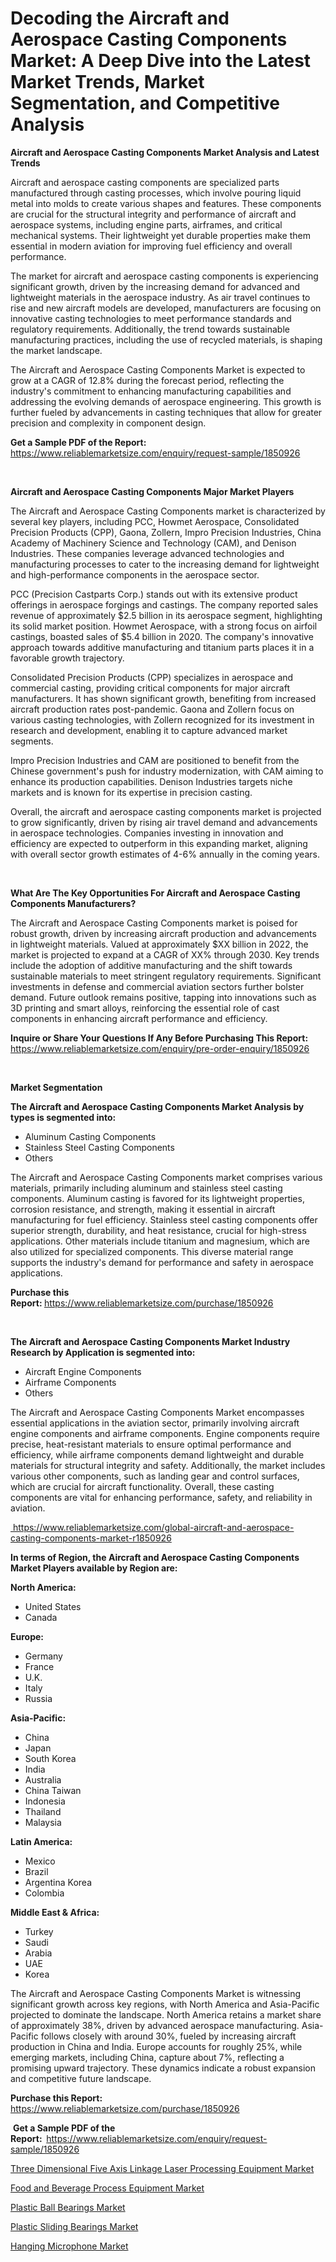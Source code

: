 <p><h1>Decoding the Aircraft and Aerospace Casting Components Market: A Deep Dive into the Latest Market Trends, Market Segmentation, and Competitive Analysis</h1></p><p><strong>Aircraft and Aerospace Casting Components Market Analysis and Latest Trends</strong></p>
<p><p>Aircraft and aerospace casting components are specialized parts manufactured through casting processes, which involve pouring liquid metal into molds to create various shapes and features. These components are crucial for the structural integrity and performance of aircraft and aerospace systems, including engine parts, airframes, and critical mechanical systems. Their lightweight yet durable properties make them essential in modern aviation for improving fuel efficiency and overall performance.</p><p>The market for aircraft and aerospace casting components is experiencing significant growth, driven by the increasing demand for advanced and lightweight materials in the aerospace industry. As air travel continues to rise and new aircraft models are developed, manufacturers are focusing on innovative casting technologies to meet performance standards and regulatory requirements. Additionally, the trend towards sustainable manufacturing practices, including the use of recycled materials, is shaping the market landscape. </p><p>The Aircraft and Aerospace Casting Components Market is expected to grow at a CAGR of 12.8% during the forecast period, reflecting the industry's commitment to enhancing manufacturing capabilities and addressing the evolving demands of aerospace engineering. This growth is further fueled by advancements in casting techniques that allow for greater precision and complexity in component design.</p></p>
<p><strong>Get a Sample PDF of the Report:&nbsp;</strong> <a href="https://www.reliablemarketsize.com/enquiry/request-sample/1850926?utm_campaign=1170&utm_medium=2&utm_source=Github&utm_content=ia&utm_term=17102024&utm_id=aircraft-and-aerospace-casting-components">https://www.reliablemarketsize.com/enquiry/request-sample/1850926</a></p>
<p>&nbsp;</p>
<p><strong>Aircraft and Aerospace Casting Components Major Market Players</strong></p>
<p><p>The Aircraft and Aerospace Casting Components market is characterized by several key players, including PCC, Howmet Aerospace, Consolidated Precision Products (CPP), Gaona, Zollern, Impro Precision Industries, China Academy of Machinery Science and Technology (CAM), and Denison Industries. These companies leverage advanced technologies and manufacturing processes to cater to the increasing demand for lightweight and high-performance components in the aerospace sector.</p><p>PCC (Precision Castparts Corp.) stands out with its extensive product offerings in aerospace forgings and castings. The company reported sales revenue of approximately $2.5 billion in its aerospace segment, highlighting its solid market position. Howmet Aerospace, with a strong focus on airfoil castings, boasted sales of $5.4 billion in 2020. The company's innovative approach towards additive manufacturing and titanium parts places it in a favorable growth trajectory.</p><p>Consolidated Precision Products (CPP) specializes in aerospace and commercial casting, providing critical components for major aircraft manufacturers. It has shown significant growth, benefiting from increased aircraft production rates post-pandemic. Gaona and Zollern focus on various casting technologies, with Zollern recognized for its investment in research and development, enabling it to capture advanced market segments.</p><p>Impro Precision Industries and CAM are positioned to benefit from the Chinese government's push for industry modernization, with CAM aiming to enhance its production capabilities. Denison Industries targets niche markets and is known for its expertise in precision casting.</p><p>Overall, the aircraft and aerospace casting components market is projected to grow significantly, driven by rising air travel demand and advancements in aerospace technologies. Companies investing in innovation and efficiency are expected to outperform in this expanding market, aligning with overall sector growth estimates of 4-6% annually in the coming years.</p></p>
<p>&nbsp;</p>
<p><strong>What Are The Key Opportunities For Aircraft and Aerospace Casting Components Manufacturers?</strong></p>
<p><p>The Aircraft and Aerospace Casting Components market is poised for robust growth, driven by increasing aircraft production and advancements in lightweight materials. Valued at approximately $XX billion in 2022, the market is projected to expand at a CAGR of XX% through 2030. Key trends include the adoption of additive manufacturing and the shift towards sustainable materials to meet stringent regulatory requirements. Significant investments in defense and commercial aviation sectors further bolster demand. Future outlook remains positive, tapping into innovations such as 3D printing and smart alloys, reinforcing the essential role of cast components in enhancing aircraft performance and efficiency.</p></p>
<p><strong>Inquire or Share Your Questions If Any Before Purchasing This Report:</strong> <a href="https://www.reliablemarketsize.com/enquiry/pre-order-enquiry/1850926?utm_campaign=1170&utm_medium=2&utm_source=Github&utm_content=ia&utm_term=17102024&utm_id=aircraft-and-aerospace-casting-components">https://www.reliablemarketsize.com/enquiry/pre-order-enquiry/1850926</a></p>
<p>&nbsp;</p>
<p><strong>Market Segmentation</strong></p>
<p><strong>The Aircraft and Aerospace Casting Components Market Analysis by types is segmented into:</strong></p>
<p><ul><li>Aluminum Casting Components</li><li>Stainless Steel Casting Components</li><li>Others</li></ul></p>
<p><p>The Aircraft and Aerospace Casting Components market comprises various materials, primarily including aluminum and stainless steel casting components. Aluminum casting is favored for its lightweight properties, corrosion resistance, and strength, making it essential in aircraft manufacturing for fuel efficiency. Stainless steel casting components offer superior strength, durability, and heat resistance, crucial for high-stress applications. Other materials include titanium and magnesium, which are also utilized for specialized components. This diverse material range supports the industry's demand for performance and safety in aerospace applications.</p></p>
<p><strong>Purchase this Report:&nbsp;</strong><a href="https://www.reliablemarketsize.com/purchase/1850926?utm_campaign=1170&utm_medium=2&utm_source=Github&utm_content=ia&utm_term=17102024&utm_id=aircraft-and-aerospace-casting-components">https://www.reliablemarketsize.com/purchase/1850926</a></p>
<p>&nbsp;</p>
<p><strong>The Aircraft and Aerospace Casting Components Market Industry Research by Application is segmented into:</strong></p>
<p><ul><li>Aircraft Engine Components</li><li>Airframe Components</li><li>Others</li></ul></p>
<p><p>The Aircraft and Aerospace Casting Components Market encompasses essential applications in the aviation sector, primarily involving aircraft engine components and airframe components. Engine components require precise, heat-resistant materials to ensure optimal performance and efficiency, while airframe components demand lightweight and durable materials for structural integrity and safety. Additionally, the market includes various other components, such as landing gear and control surfaces, which are crucial for aircraft functionality. Overall, these casting components are vital for enhancing performance, safety, and reliability in aviation.</p></p>
<p><a href="https://www.reliablemarketsize.com/global-aircraft-and-aerospace-casting-components-market-r1850926?utm_campaign=1170&utm_medium=2&utm_source=Github&utm_content=ia&utm_term=17102024&utm_id=aircraft-and-aerospace-casting-components">&nbsp;https://www.reliablemarketsize.com/global-aircraft-and-aerospace-casting-components-market-r1850926</a></p>
<p><strong>In terms of Region, the Aircraft and Aerospace Casting Components Market Players available by Region are:</strong></p>
<p>
    <p> <strong> North America: </strong>
        <ul>
            <li>United States</li>
            <li>Canada</li>
        </ul>
        </p> 
    <p> <strong> Europe: </strong>
        <ul>
            <li>Germany</li>
            <li>France</li>
            <li>U.K.</li>
            <li>Italy</li>
            <li>Russia</li>
        </ul>
        </p> 
    <p> <strong> Asia-Pacific: </strong>
        <ul>
            <li>China</li>
            <li>Japan</li>
            <li>South Korea</li>
            <li>India</li>
            <li>Australia</li>
            <li>China Taiwan</li>
            <li>Indonesia</li>
            <li>Thailand</li>
            <li>Malaysia</li>
        </ul>
        </p> 
    <p> <strong> Latin America: </strong>
        <ul>
            <li>Mexico</li>
            <li>Brazil</li>
            <li>Argentina Korea</li>
            <li>Colombia</li>
        </ul>
        </p> 
    <p> <strong> Middle East & Africa: </strong>
        <ul>
            <li>Turkey</li>
            <li>Saudi</li>
            <li>Arabia</li>
            <li>UAE</li>
            <li>Korea</li>
        </ul>
    </p>
    </p>
<p><p>The Aircraft and Aerospace Casting Components Market is witnessing significant growth across key regions, with North America and Asia-Pacific projected to dominate the landscape. North America retains a market share of approximately 38%, driven by advanced aerospace manufacturing. Asia-Pacific follows closely with around 30%, fueled by increasing aircraft production in China and India. Europe accounts for roughly 25%, while emerging markets, including China, capture about 7%, reflecting a promising upward trajectory. These dynamics indicate a robust expansion and competitive future landscape.</p></p>
<p><strong>Purchase this Report: </strong><a href="https://www.reliablemarketsize.com/purchase/1850926?utm_campaign=1170&utm_medium=2&utm_source=Github&utm_content=ia&utm_term=17102024&utm_id=aircraft-and-aerospace-casting-components">https://www.reliablemarketsize.com/purchase/1850926</a></p>
<p>&nbsp;<strong>Get a Sample PDF of the Report:&nbsp;&nbsp;</strong><a href="https://www.reliablemarketsize.com/enquiry/request-sample/1850926?utm_campaign=1170&utm_medium=2&utm_source=Github&utm_content=ia&utm_term=17102024&utm_id=aircraft-and-aerospace-casting-components">https://www.reliablemarketsize.com/enquiry/request-sample/1850926</a></p>
<p><strong></strong></p>
<p><p><a href="https://github.com/gracia2ucahee/Market-Research-Report-List-1/blob/main/three-dimensional-five-axis-linkage-laser-processing-equipment-market.md?utm_campaign=1170&utm_medium=2&utm_source=Github&utm_content=ia&utm_term=17102024&utm_id=aircraft-and-aerospace-casting-components">Three Dimensional Five Axis Linkage Laser Processing Equipment Market</a></p><p><a href="https://github.com/giannabilliehph2/Market-Research-Report-List-1/blob/main/food-and-beverage-process-equipment-market.md?utm_campaign=1170&utm_medium=2&utm_source=Github&utm_content=ia&utm_term=17102024&utm_id=aircraft-and-aerospace-casting-components">Food and Beverage Process Equipment Market</a></p><p><a href="https://issuu.com/reportprime-2/docs/plastic-ball-bearings-market-size-2_abb330255ca023?utm_campaign=1170&utm_medium=2&utm_source=Github&utm_content=ia&utm_term=17102024&utm_id=aircraft-and-aerospace-casting-components">Plastic Ball Bearings Market</a></p><p><a href="https://issuu.com/reportprime-2/docs/plastic-sliding-bearings-market-siz_6b430da0290468?utm_campaign=1170&utm_medium=2&utm_source=Github&utm_content=ia&utm_term=17102024&utm_id=aircraft-and-aerospace-casting-components">Plastic Sliding Bearings Market</a></p><p><a href="https://www.linkedin.com/pulse/comprehensive-hanging-microphone-market-report-regional-analysis-sml3c?utm_campaign=1170&utm_medium=2&utm_source=Github&utm_content=ia&utm_term=17102024&utm_id=aircraft-and-aerospace-casting-components">Hanging Microphone Market</a></p></p>